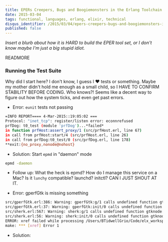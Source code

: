 ```yaml
---
title: EPERs Creepers, Bugs and Boogiemonsters in the Erlang Toolchain
date: 2015-03-04
tags: functional, languages, erlang, elixir, technical
disqus_identifier: /2015/03/04/epers-creepers-bugs-and-boogiemonsters-in-the-erlang-toolchain.html
published: false
---
```

*Insert a blurb about how it is HARD to build the EPER tool set, or I don't know maybe I'm just a big stupid idiot.*

READMORE

### Running the Test Suite

Why did I start here? I don't know, I guess I :heart: tests or something. Maybe my mother didn't hold me enough as a small child, so I HAVE TO CONFIRM STABILITY BEFORE CODING. Who knows?! Seems like a decent way to figure out how the system ticks, and even get past errors.

* Error: `eunit` tests not passing

```bash
=INFO REPORT==== 4-Mar-2015::19:05:02 ===
Protocol: "inet_tcp": register/listen error: econnrefused
prfDog: t0_test (module 'prfDog')...*failed*
in function prfHost:assert_proxy/1 (src/prfHost.erl, line 67)
in call from prfHost:start/4 (src/prfHost.erl, line 26)
in call from prfDog:t0_test/0 (src/prfDog.erl, line 178)
**exit:{no_proxy,nonode@nohost}
```

* Solution: Start `epmd` in "daemon" mode

```bash
epmd -daemon
```

* Follow up: What the heck is epmd? How do I manage this service on a Mac? Is it `lunchy` compatible? launchd? initctl?  CAN I JUST SHOUT AT IT.

* Error: gperfGtk is missing something

```bash
src/gperfGtk.erl:386: Warning: gperfGtk:g/1 calls undefined function gtknode:cmd/2 (Xref)
src/gperfGtk.erl:37: Warning: gperfGtk:init/0 calls undefined function gtknode:start/1 (Xref)
src/sherk.erl:567: Warning: sherk:g/1 calls undefined function gtknode:cmd/2 (Xref)
src/sherk.erl:56: Warning: sherk:init/0 calls undefined function gtknode:start/1 (Xref)
ERROR: xref failed while processing /Users/BTidwellGrio/Code/elx_workspace/eper: rebar_abort
make: *** [xref] Error 1
```

* Solution: